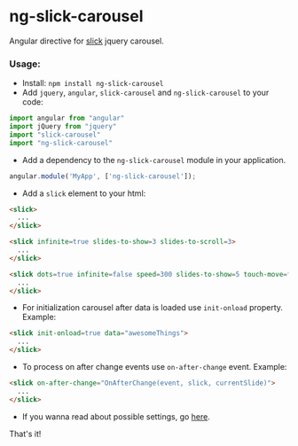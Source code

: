 ng-slick-carousel
=============

Angular directive for [slick](https://github.com/kenwheeler/slick/) jquery carousel.

### Usage:

- Install: `npm install ng-slick-carousel`
- Add `jquery`, `angular`, `slick-carousel` and `ng-slick-carousel` to your code:

```js
import angular from "angular"
import jQuery from "jquery"
import "slick-carousel"
import "ng-slick-carousel"
```

- Add a dependency to the `ng-slick-carousel` module in your application.

```js
angular.module('MyApp', ['ng-slick-carousel']);
```

- Add a `slick` element to your html:

```html
<slick>
  ...
</slick>

<slick infinite=true slides-to-show=3 slides-to-scroll=3>
  ...
</slick>

<slick dots=true infinite=false speed=300 slides-to-show=5 touch-move=false slides-to-scroll=1>
  ...
</slick>
```

- For initialization carousel after data is loaded use `init-onload` property. Example:

```html
<slick init-onload=true data="awesomeThings">
  ...
</slick>
```

- To process on after change events use `on-after-change` event. Example:

```html
<slick on-after-change="OnAfterChange(event, slick, currentSlide)">
  ...
</slick>
```

- If you wanna read about possible settings, go [here](http://kenwheeler.github.io/slick/#settings).

That's it!
